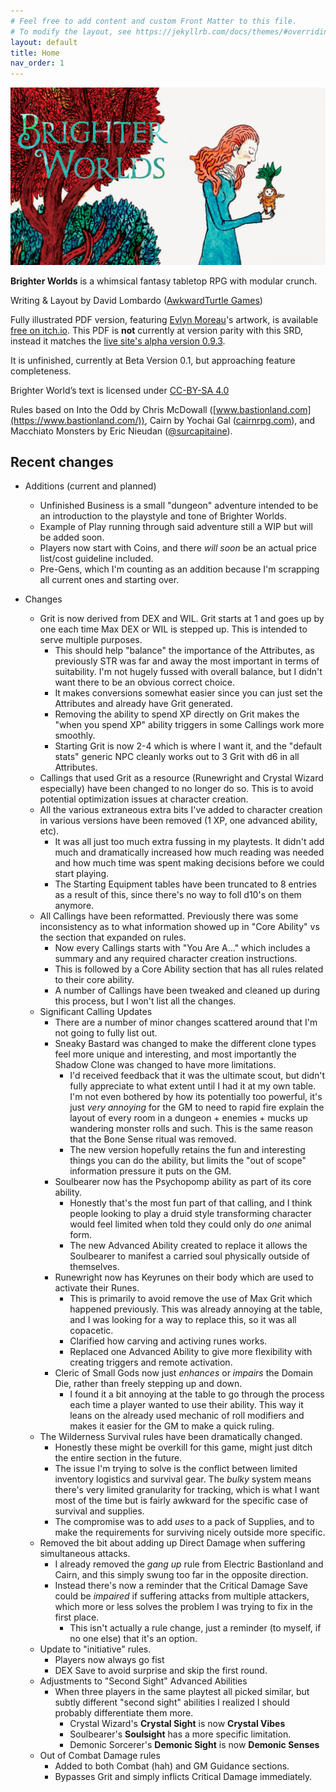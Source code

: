 ```yaml
---
# Feel free to add content and custom Front Matter to this file.
# To modify the layout, see https://jekyllrb.com/docs/themes/#overriding-theme-defaults
layout: default
title: Home
nav_order: 1
---
```


[![Brighter Worlds](TitleImage.png "Brighter Worlds RPG")](https://awkwardturtle.itch.io/brighter-worlds)

**Brighter Worlds** is a whimsical fantasy tabletop RPG with modular crunch.

Writing & Layout by David Lombardo ([AwkwardTurtle Games](https://awkwrdturtle.games))

Fully illustrated PDF version, featuring [Evlyn Moreau](https://www.patreon.com/evlynmoreau)'s artwork, is available [free on itch.io](https://awkwardturtle.itch.io/brighter-worlds). This PDF is **not** currently at version parity with this SRD, instead it matches the [live site's alpha version 0.9.3](https://brighterworldsrpg.com/).

It is unfinished, currently at Beta Version 0.1, but approaching feature completeness.

Brighter World’s text is licensed under [CC-BY-SA 4.0](https://creativecommons.org/licenses/by-sa/4.0/)

Rules based on Into the Odd by Chris McDowall ([www.bastionland.com](https://www.bastionland.com/)), Cairn by Yochai Gal ([cairnrpg.com](https://cairnrpg.com/)), and Macchiato Monsters by Eric Nieudan ([@surcapitaine](https://twitter.com/surcapitaine)).

## Recent changes

* Additions (current and planned)
    * Unfinished Business is a small "dungeon" adventure intended to be an introduction to the playstyle and tone of Brighter Worlds.
    * Example of Play running through said adventure still a WIP but will be added soon.
    * Players now start with Coins, and there *will soon* be an actual price list/cost guideline included.
    * Pre-Gens, which I'm counting as an addition because I'm scrapping all current ones and starting over.

* Changes
    * Grit is now derived from DEX and WIL. Grit starts at 1 and goes up by one each time Max DEX or WIL is stepped up. This is intended to serve multiple purposes.
        * This should help "balance" the importance of the Attributes, as previously STR was far and away the most important in terms of suitability. I'm not hugely fussed with overall balance, but I didn't want there to be an obvious correct choice.
        * It makes conversions somewhat easier since you can just set the Attributes and already have Grit generated.
        * Removing the ability to spend XP directly on Grit makes the "when you spend XP" ability triggers in some Callings work more smoothly.
        * Starting Grit is now 2-4 which is where I want it, and the "default stats" generic NPC cleanly works out to 3 Grit with d6 in all Attributes.
    * Callings that used Grit as a resource (Runewright and Crystal Wizard especially) have been changed to no longer do so. This is to avoid potential optimization issues at character creation.
    * All the various extraneous extra bits I've added to character creation in various versions have been removed (1 XP, one advanced ability, etc). 
        * It was all just too much extra fussing in my playtests. It didn't add much and dramatically increased how much reading was needed and how much time was spent making decisions before we could start playing.
        * The Starting Equipment tables have been truncated to 8 entries as a result of this, since there's no way to foll d10's on them anymore.
    * All Callings have been reformatted. Previously there was some inconsistency as to what information showed up in "Core Ability" vs the section that expanded on rules.
        * Now every Callings starts with "You Are A..." which includes a summary and any required character creation instructions.
        * This is followed by a Core Ability section that has all rules related to their core ability.
        * A number of Callings have been tweaked and cleaned up during this process, but I won't list all the changes.
    * Significant Calling Updates
        * There are a number of minor changes scattered around that I'm not going to fully list out.
        * Sneaky Bastard was changed to make the different clone types feel more unique and interesting, and most importantly the Shadow Clone was changed to have more limitations.
            * I'd received feedback that it was the ultimate scout, but didn't fully appreciate to what extent until I had it at my own table. I'm not even bothered by how its potentially too powerful, it's just *very annoying* for the GM to need to rapid fire explain the layout of every room in a dungeon + enemies + mucks up wandering monster rolls and such. This is the same reason that the Bone Sense ritual was removed.
            * The new version hopefully retains the fun and interesting things you can do the ability, but limits the "out of scope" information pressure it puts on the GM.
        * Soulbearer now has the Psychopomp ability as part of its core ability. 
            * Honestly that's the most fun part of that calling, and I think people looking to play a druid style transforming character would feel limited when told they could only do *one* animal form.
            * The new Advanced Ability created to replace it allows the Soulbearer to manifest a carried soul physically outside of themselves.
        * Runewright now has Keyrunes on their body which are used to activate their Runes.
            * This is primarily to avoid remove the use of Max Grit which happened previously. This was already annoying at the table, and I was looking for a way to replace this, so it was all copacetic.
            * Clarified how carving and activing runes works.
            * Replaced one Advanced Ability to give more flexibility with creating triggers and remote activation.
        * Cleric of Small Gods now just *enhances* or *impairs* the Domain Die, rather than freely stepping up and down.
            * I found it a bit annoying at the table to go through the process each time a player wanted to use their ability. This way it leans on the already used mechanic of roll modifiers and makes it easier for the GM to make a quick ruling.
    * The Wilderness Survival rules have been dramatically changed.
        * Honestly these might be overkill for this game, might just ditch the entire section in the future.
        * The issue I'm trying to solve is the conflict between limited inventory logistics and survival gear. The *bulky* system means there's very limited granularity for tracking, which is what I want most of the time but is fairly awkward for the specific case of survival and supplies.
        * The compromise was to add *uses* to a pack of Supplies, and to make the requirements for surviving nicely outside more specific.
    * Removed the bit about adding up Direct Damage when suffering simultaneous attacks.
        * I already removed the *gang up* rule from Electric Bastionland and Cairn, and this simply swung too far in the opposite direction.
        * Instead there's now a reminder that the Critical Damage Save could be *impaired* if suffering attacks from multiple attackers, which more or less solves the problem I was trying to fix in the first place.
            * This isn't actually a rule change, just a reminder (to myself, if no one else) that it's an option.
     * Update to "initiative" rules.
        * Players now always go fist
        * DEX Save to avoid surprise and skip the first round.
     * Adjustments to "Second Sight" Advanced Abilities
        * When three players in the same playtest all picked similar, but subtly different "second sight" abilities I realized I should probably differentiate them more.
            * Crystal Wizard's **Crystal Sight** is now **Crystal Vibes**
            * Soulbearer's **Soulsight** has a more specific limitation.
            * Demonic Sorcerer's **Demonic Sight** is now **Demonic Senses**
    * Out of Combat Damage rules
        * Added to both Combat (hah) and GM Guidance sections.
        * Bypasses Grit and simply inflicts Critical Damage immediately.
